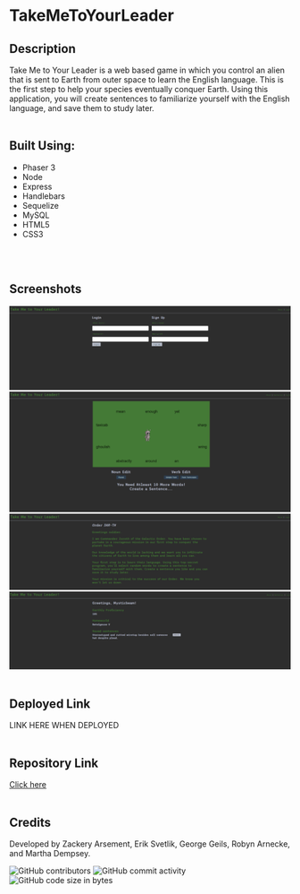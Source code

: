 # TakeMeToYourLeader

## Description
Take Me to Your Leader is a web based game in which you control an alien that is sent to Earth from outer space to learn the English language. This is the first step to help your species eventually conquer Earth. Using this application, you will create sentences to familiarize yourself with the English language, and save them to study later.
<br>
<br>

## Built Using:
- Phaser 3
- Node
- Express
- Handlebars
- Sequelize
- MySQL
- HTML5
- CSS3
<br>
<br>

## Screenshots
![Homepage](./public/assets/images/homepage.PNG?raw=true "Homepage")
![Game](./public/assets/images/game.PNG?raw=true "Game")
![About](./public/assets/images/about.PNG?raw=true "About")
![Profile](./public/assets/images/profile.PNG?raw=true "Profile")
<br>
<br>

## Deployed Link
LINK HERE WHEN DEPLOYED
<br>
<br>

## Repository Link
[Click here](https://github.com/ribbonanarchy/TakeMeToYourLeader)
<br>
<br>

## Credits
Developed by Zackery Arsement, Erik Svetlik, George Geils, Robyn Arnecke, and Martha Dempsey.
<br>

![GitHub contributors](https://img.shields.io/github/contributors/ribbonanarchy/TakeMeToYourLeader?style=for-the-badge) ![GitHub commit activity](https://img.shields.io/github/commit-activity/m/ribbonanarchy/TakeMeToYourLeader?style=for-the-badge) ![GitHub code size in bytes](https://img.shields.io/github/languages/code-size/ribbonanarchy/TakeMeToYourLeader?style=for-the-badge)